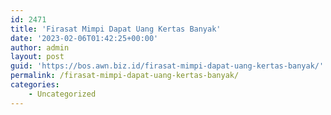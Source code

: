 ```yaml
---
id: 2471
title: 'Firasat Mimpi Dapat Uang Kertas Banyak'
date: '2023-02-06T01:42:25+00:00'
author: admin
layout: post
guid: 'https://bos.awn.biz.id/firasat-mimpi-dapat-uang-kertas-banyak/'
permalink: /firasat-mimpi-dapat-uang-kertas-banyak/
categories:
    - Uncategorized
---
```


